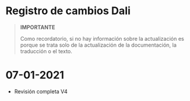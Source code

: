 # Registro de cambios Dali

>**IMPORTANTE**
>
>Como recordatorio, si no hay información sobre la actualización es porque se trata solo de la actualización de la documentación, la traducción o el texto.

# 07-01-2021

- Revisión completa V4

